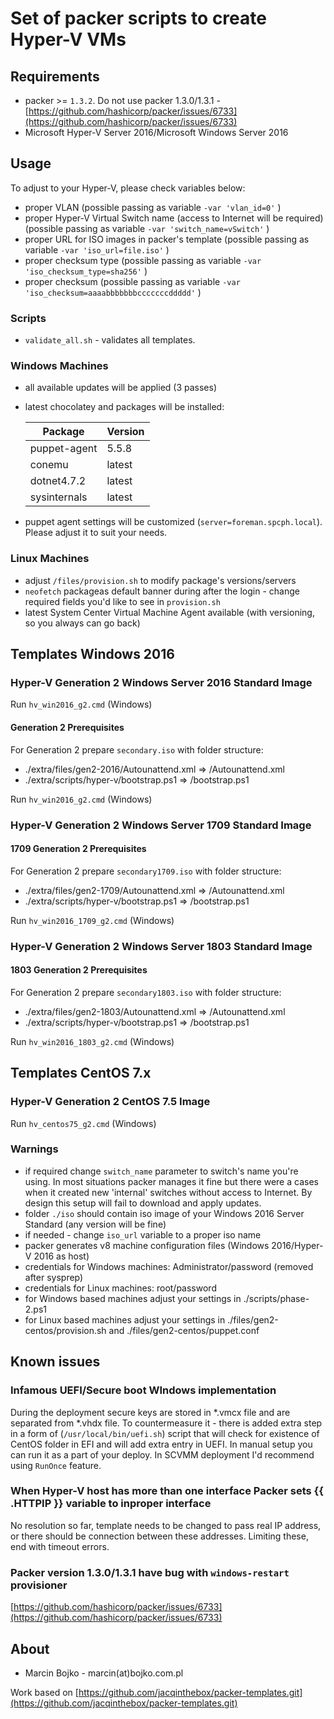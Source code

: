 # Set of packer scripts to create Hyper-V VMs

## Requirements

* packer >= `1.3.2`. Do not use packer 1.3.0/1.3.1 - [https://github.com/hashicorp/packer/issues/6733](https://github.com/hashicorp/packer/issues/6733)
* Microsoft Hyper-V Server 2016/Microsoft Windows Server 2016

## Usage

To adjust to your Hyper-V, please check variables below:

* proper VLAN (possible passing as variable `-var 'vlan_id=0'` )
* proper Hyper-V Virtual Switch name (access to Internet will be required) (possible passing as variable `-var 'switch_name=vSwitch'` )
* proper URL for ISO images in packer's template (possible passing as variable `-var 'iso_url=file.iso'` )
* proper checksum type (possible passing as variable `-var 'iso_checksum_type=sha256'` )
* proper checksum  (possible passing as variable `-var 'iso_checksum=aaaabbbbbbbcccccccddddd'` )

### Scripts

* `validate_all.sh` - validates all templates.

### Windows Machines

* all available updates will be applied (3 passes)
* latest chocolatey and packages will be installed:

  |Package|Version|
  |-------|-------|
  |puppet-agent|5.5.8|
  |conemu|latest|
  |dotnet4.7.2|latest|
  |sysinternals|latest|

* puppet agent settings will be customized (`server=foreman.spcph.local`). Please adjust it to suit your needs.

### Linux Machines

* adjust `/files/provision.sh` to modify package's versions/servers
* `neofetch` packageas default banner during after the login - change required fields you'd like to see in `provision.sh`
* latest System Center Virtual Machine Agent available (with versioning, so you always can go back)

## Templates Windows 2016

### Hyper-V Generation 2 Windows Server 2016 Standard Image

Run `hv_win2016_g2.cmd` (Windows)

#### Generation 2 Prerequisites

For Generation 2 prepare `secondary.iso` with folder structure:

* ./extra/files/gen2-2016/Autounattend.xml     => /Autounattend.xml
* ./extra/scripts/hyper-v/bootstrap.ps1        => /bootstrap.ps1

Run `hv_win2016_g2.cmd` (Windows)

### Hyper-V Generation 2 Windows Server 1709 Standard Image

#### 1709 Generation 2 Prerequisites

For Generation 2 prepare `secondary1709.iso` with folder structure:

* ./extra/files/gen2-1709/Autounattend.xml     => /Autounattend.xml
* ./extra/scripts/hyper-v/bootstrap.ps1        => /bootstrap.ps1

Run `hv_win2016_1709_g2.cmd` (Windows)

### Hyper-V Generation 2 Windows Server 1803 Standard Image

#### 1803 Generation 2 Prerequisites

For Generation 2 prepare `secondary1803.iso` with folder structure:

* ./extra/files/gen2-1803/Autounattend.xml     => /Autounattend.xml
* ./extra/scripts/hyper-v/bootstrap.ps1        => /bootstrap.ps1

Run `hv_win2016_1803_g2.cmd` (Windows)

## Templates CentOS 7.x

### Hyper-V Generation 2 CentOS 7.5 Image

Run `hv_centos75_g2.cmd` (Windows)

### Warnings

* if required change `switch_name` parameter to switch's name you're using. In most situations packer manages it fine but there were a cases when it created new 'internal' switches without access to Internet. By design this setup will fail to download and apply updates.
* folder `./iso` should contain iso image of your Windows 2016 Server Standard (any version will be fine)
* if needed - change `iso_url` variable to a proper iso name
* packer generates v8 machine configuration files (Windows 2016/Hyper-V 2016 as host)
* credentials for Windows machines: Administrator/password (removed after sysprep)
* credentials for Linux machines: root/password
* for Windows based machines adjust your settings in ./scripts/phase-2.ps1
* for Linux based machines adjust your settings in ./files/gen2-centos/provision.sh and ./files/gen2-centos/puppet.conf

## Known issues

### Infamous UEFI/Secure boot WIndows implementation

During the deployment secure keys are stored in *.vmcx file and are separated from *.vhdx file. To countermeasure it - there is added extra step in a form of (`/usr/local/bin/uefi.sh`) script that will check for existence of CentOS folder in EFI and will add extra entry in UEFI.
In manual setup you can run it as a part of your deploy. In SCVMM deployment I'd recommend using `RunOnce` feature.

### When Hyper-V host has more than one interface Packer sets {{ .HTTPIP }} variable to inproper interface

No resolution so far, template needs to be changed to pass real IP address, or there should be connection between these addresses. Limiting these, end with timeout errors.

### Packer version 1.3.0/1.3.1 have bug with `windows-restart` provisioner

[https://github.com/hashicorp/packer/issues/6733](https://github.com/hashicorp/packer/issues/6733)

## About

* Marcin Bojko - marcin(at)bojko.com.pl

Work based on [https://github.com/jacqinthebox/packer-templates.git](https://github.com/jacqinthebox/packer-templates.git)
